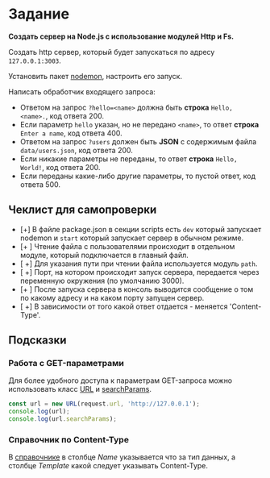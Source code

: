 # Задание

**Создать сервер на Node.js с использование модулей Http и Fs.**

Создать http сервер, который будет запускаться по адресу `127.0.0.1:3003`.

Установить пакет [nodemon](https://www.npmjs.com/package/nodemon), настроить его запуск.

Написать обработчик входящего запроса:

- Ответом на запрос `?hello=<name>` должна быть **строка** `Hello, <name>.`, код ответа 200.
- Если параметр `hello` указан, но не передано `<name>`, то ответ **строка** `Enter a name`, код ответа 400.
- Ответом на запрос `?users` должен быть **JSON** с содержимым файла `data/users.json`, код ответа 200.
- Если никакие параметры не переданы, то ответ **строка** `Hello, World!`, код ответа 200.
- Если переданы какие-либо другие параметры, то пустой ответ, код ответа 500.

## Чеклист для самопроверки

- [+] В файле package.json в секции scripts есть `dev` который запускает nodemon и `start` который запускает сервер в
  обычном режиме.
- [+ ] Чтение файла с пользователями происходит в отдельном модуле, который подключается в главный файл.
- [ +] Для указания пути при чтении файла используется модуль `path`.
- [ +] Порт, на котором происходит запуск сервера, передается через переменную окружения (по умолчанию 3000).
- [+ ] После запуска сервера в консоль выводится сообщение о том по какому адресу и на каком порту запущен сервер.
- [ +] В зависимости от того какой ответ отдается - меняется 'Content-Type'.

## Подсказки

### Работа с GET-параметрами

Для более удобного доступа к параметрам GET-запроса можно использовать
класс [URL](https://developer.mozilla.org/en-US/docs/Web/API/URL_API)
и [searchParams](https://developer.mozilla.org/ru/docs/Web/API/URLSearchParams).

```js
const url = new URL(request.url, 'http://127.0.0.1');
console.log(url);
console.log(url.searchParams);
```

### Справочник по Content-Type

В [справочнике](https://www.iana.org/assignments/media-types/media-types.xhtml) в столбце _Name_ указывается что за тип
данных, а столбце _Template_ какой следует указывать Content-Type.

